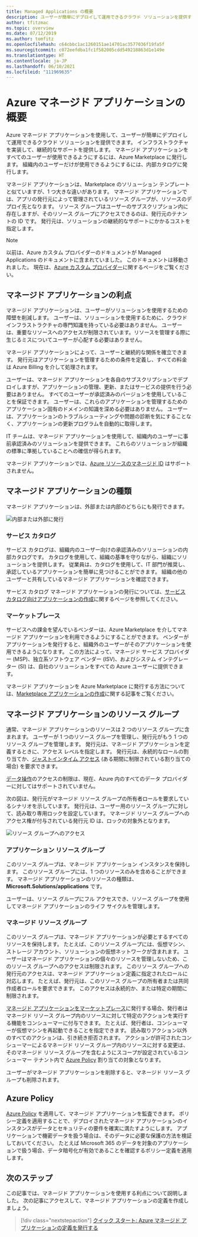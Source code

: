 ```yaml
---
title: Managed Applications の概要
description: ユーザーが簡単にデプロイして運用できるクラウド ソリューションを提供する Azure Managed Applications の概念について説明します。
author: tfitzmac
ms.topic: overview
ms.date: 07/12/2019
ms.author: tomfitz
ms.openlocfilehash: c64cbbc1ac1260151ae14701ac3577036f19fa5f
ms.sourcegitcommit: c072eefdba1fc1f582005cdd549218863d1e149e
ms.translationtype: HT
ms.contentlocale: ja-JP
ms.lasthandoff: 06/10/2021
ms.locfileid: "111969635"
---
```

# <a name="azure-managed-applications-overview"></a>Azure マネージド アプリケーションの概要

Azure マネージド アプリケーションを使用して、ユーザーが簡単にデプロイして運用できるクラウド ソリューションを提供できます。 インフラストラクチャを実装して、継続的なサポートを提供します。 マネージド アプリケーションをすべてのユーザーが使用できるようにするには、Azure Marketplace に発行します。 組織内のユーザーだけが使用できるようにするには、内部カタログに発行します。 

マネージド アプリケーションは、Marketplace のソリューション テンプレートと似ていますが、1 つ大きな違いがあります。 マネージド アプリケーションでは、アプリの発行元によって管理されているリソース グループが、リソースのデプロイ先となります。 リソース グループはユーザーのサブスクリプション内に存在しますが、そのリソース グループにアクセスできるのは、発行元のテナントの ID です。 発行元は、ソリューションの継続的なサポートにかかるコストを指定します。

> [!NOTE]
> 以前は、Azure カスタム プロバイダーのドキュメントが Managed Applications のドキュメントに含まれていました。 このドキュメントは移動されました。 現在は、[Azure カスタム プロバイダー](../custom-providers/overview.md)に関するページをご覧ください。

## <a name="advantages-of-managed-applications"></a>マネージド アプリケーションの利点

マネージド アプリケーションは、ユーザーがソリューションを使用するための障壁を削減します。 ユーザーは、ソリューションを使用するために、クラウド インフラストラクチャの専門知識を持っている必要はありません。 ユーザーは、重要なリソースへのアクセスが制限されています。リソースを管理する際に生じるミスについてユーザーが心配する必要はありません。 

マネージド アプリケーションによって、ユーザーと継続的な関係を確立できます。 発行元はアプリケーションを管理するための条件を定義し、すべての料金は Azure Billing を介して処理されます。

ユーザーは、マネージド アプリケーションを各自のサブスクリプションでデプロイしますが、アプリケーションの管理、更新、またはサービスの提供を行う必要はありません。 すべてのユーザーが承認済みのバージョンを使用していることを保証できます。 ユーザーは、これらのアプリケーションを管理するためのアプリケーション固有のドメインの知識を深める必要はありません。 ユーザーは、アプリケーションのトラブルシューティングや問題の診断を気にすることなく、アプリケーションの更新プログラムを自動的に取得します。 

IT チームは、マネージド アプリケーションを使用して、組織内のユーザーに事前承認済みのソリューションを提供できます。 これらのソリューションが組織の標準に準拠していることへの確信が得られます。

マネージド アプリケーションでは、[Azure リソースのマネージド ID](./publish-managed-identity.md) はサポートされません。

## <a name="types-of-managed-applications"></a>マネージド アプリケーションの種類

マネージド アプリケーションは、外部または内部のどちらにも発行できます。

![内部または外部に発行](./media/overview/manage_app_options.png)

### <a name="service-catalog"></a>サービス カタログ

サービス カタログは、組織内のユーザー向けの承認済みのソリューションの内部カタログです。 カタログを使用して、組織の基準を守りながら、組織にソリューションを提供します。 従業員は、カタログを使用して、IT 部門が推奨し、承認しているアプリケーションを簡単に見つけることができます。 組織の他のユーザーと共有しているマネージド アプリケーションを確認できます。

サービス カタログ マネージド アプリケーションの発行については、[サービス カタログ向けアプリケーションの作成](publish-service-catalog-app.md)に関するページを参照してください。

### <a name="marketplace"></a>マーケットプレース

サービスへの課金を望んでいるベンダーは、Azure Marketplace を介してマネージド アプリケーションを利用できるようにすることができます。 ベンダーがアプリケーションを発行すると、組織外のユーザーがそのアプリケーションを使用できるようになります。 この方法によって、マネージド サービス プロバイダー (MSP)、独立系ソフトウェア ベンダー (ISV)、およびシステム インテグレーター (SI) は、自社のソリューションをすべての Azure ユーザーに提供できます。

マネージド アプリケーションを Azure Marketplace に発行する方法については、[Marketplace アプリケーションの作成](../../marketplace/azure-app-offer-setup.md)に関する記事をご覧ください。

## <a name="resource-groups-for-managed-applications"></a>マネージド アプリケーションのリソース グループ

通常、マネージド アプリケーションのリソースは 2 つのリソース グループに含まれます。 ユーザーが 1 つのリソース グループを管理し、発行元がもう 1 つのリソース グループを管理します。 発行元は、マネージド アプリケーションを定義するときに、アクセス レベルを指定します。 発行元は、永続的なロールの割り当てか、[ジャストインタイム アクセス](request-just-in-time-access.md) (ある期間に制限されている割り当ての場合) を要求できます。

[データ操作](../../role-based-access-control/role-definitions.md)のアクセスの制限は、現在、Azure 内のすべてのデータ プロバイダーに対してはサポートされていません。

次の図は、発行元がマネージド リソース グループの所有者ロールを要求しているシナリオを示しています。 発行元は、ユーザー用のリソース グループに対して、読み取り専用ロックを設定しています。 マネージド リソース グループへのアクセス権が付与されている発行元 ID は、ロックの対象外となります。

![リソース グループへのアクセス](./media/overview/access.png)

### <a name="application-resource-group"></a>アプリケーション リソース グループ

このリソース グループは、マネージド アプリケーション インスタンスを保持します。 このリソース グループには、1 つのリソースのみを含めることができます。 マネージド アプリケーションのリソースの種類は、**Microsoft.Solutions/applications** です。

ユーザーは、リソース グループにフル アクセスでき、リソース グループを使用してマネージド アプリケーションのライフ サイクルを管理します。

### <a name="managed-resource-group"></a>マネージド リソース グループ

このリソース グループは、マネージド アプリケーションが必要とするすべてのリソースを保持します。 たとえば、このリソース グループには、仮想マシン、ストレージ アカウント、ソリューションの仮想ネットワークが含まれます。 ユーザーはマネージド アプリケーションの個々のリソースを管理しないため、このリソース グループへのアクセスは制限されます。 このリソース グループへの発行元のアクセスは、マネージド アプリケーション定義に指定されたロールに対応します。 たとえば、発行元は、このリソース グループの所有者または共同作成者ロールを要求できます。 このアクセスは永続的か、または特定の期間に制限されます。

[マネージド アプリケーションをマーケットプレース](../../marketplace/azure-app-offer-setup.md)に発行する場合、発行者はマネージド リソース グループ内のリソースに対して特定のアクションを実行する機能をコンシューマーに付与できます。 たとえば、発行者は、コンシューマーが仮想マシンを再起動できることを指定できます。 読み取りアクション以外のすべてのアクションは、引き続き拒否されます。 アクションが許可されたコンシューマーによるマネージド リソース グループ内のリソースに対する変更は、そのマネージド リソース グループを含むようにスコープが設定されているコンシューマー テナント内で [Azure Policy](../../governance/policy/overview.md) 割り当ての対象となります。

ユーザーがマネージド アプリケーションを削除すると、マネージド リソース グループも削除されます。

## <a name="azure-policy"></a>Azure Policy

[Azure Policy](../../governance/policy/overview.md) を適用して、マネージド アプリケーションを監査できます。 ポリシー定義を適用することで、デプロイされたマネージド アプリケーションのインスタンスがデータとセキュリティの要件を確実に満たすようにします。 アプリケーションで機密データを扱う場合は、そのデータに必要な保護の方法を検証しておいてください。 たとえば Microsoft 365 のデータを対象のアプリケーションで扱う場合、データ暗号化が有効であることを確認するポリシー定義を適用します。

## <a name="next-steps"></a>次のステップ

この記事では、マネージド アプリケーションを使用する利点について説明しました。 次の記事にアクセスして、マネージド アプリケーションの定義を作成しましょう。

> [!div class="nextstepaction"]
> [クイック スタート: Azure マネージド アプリケーションの定義を発行する](publish-service-catalog-app.md)